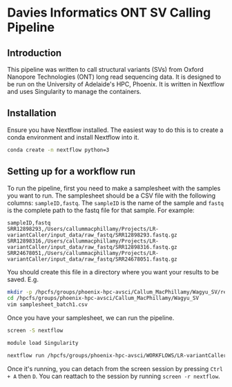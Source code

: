 # Davies Informatics ONT SV Calling Pipeline

## Introduction

This pipeline was written to call structural variants (SVs) from Oxford Nanopore
Technologies (ONT) long read sequencing data. It is designed to be run on the 
University of Adelaide's HPC, Phoenix. It is written in Nextflow and uses
Singularity to manage the containers.

## Installation

Ensure you have Nextflow installed. The easiest way to do this is to create a
conda environment and install Nextflow into it.

``` bash
conda create -n nextflow python=3
```

## Setting up for a workflow run

To run the pipeline, first you need to make a samplesheet with the samples you
want to run. The samplesheet should be a CSV file with the following columns:
`sampleID,fastq`. The `sampleID` is the name of the sample and `fastq` is the
complete path to the fastq file for that sample. For example:

``` csv
sampleID,fastq
SRR12898293,/Users/callummacphillamy/Projects/LR-variantCaller/input_data/raw_fastq/SRR12898293.fastq.gz
SRR12898316,/Users/callummacphillamy/Projects/LR-variantCaller/input_data/raw_fastq/SRR12898316.fastq.gz
SRR24678051,/Users/callummacphillamy/Projects/LR-variantCaller/input_data/raw_fastq/SRR24678051.fastq.gz
```

You should create this file in a directory where you want your results to be
saved. E.g.

``` bash
mkdir -p /hpcfs/groups/phoenix-hpc-avsci/Callum_MacPhillamy/Wagyu_SV/results_batch1
cd /hpcfs/groups/phoenix-hpc-avsci/Callum_MacPhillamy/Wagyu_SV
vim samplesheet_batch1.csv
```

Once you have your samplesheet, we can run the pipeline.

``` bash
screen -S nextflow

module load Singularity

nextflow run /hpcfs/groups/phoenix-hpc-avsci/WORKFLOWS/LR-variantCaller --samplesheet human_ont_5X_samplesheet.csv --reference $PWD/reference/GCF_009914755.1_T2T-CHM13v2.0_genomic.fa --minimap_index $PWD/reference/GCF_009914755.1_T2T-CHM13v2.0_genomic.mmi --sourceDir /hpcfs/groups/phoenix-hpc-avsci/Callum_MacPhillamy/Wagyu_SV/results_batch1 --outdir /hpcfs/groups/phoenix-hpc-avsci/Callum_MacPhillamy/Wagyu_SV/results_batch1 -profile singularity,slurm
```

Once it's running, you can detach from the screen session by pressing `Ctrl + A`
then `D`. You can reattach to the session by running `screen -r nextflow`.
